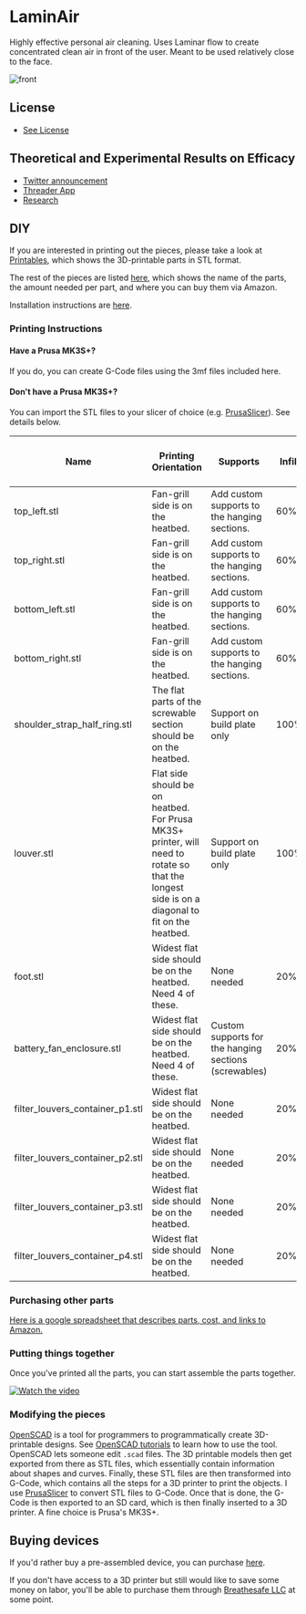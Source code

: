 # LaminAir

Highly effective personal air cleaning. Uses Laminar flow to create concentrated clean air in front of the user. Meant to be used relatively close to the face.

![front](https://breathesafe-airgo.s3.us-east-2.amazonaws.com/images/laminair/front.png)

## License
- [See License](https://github.com/Edderic/air-cleaners/blob/main/LICENSE.md)

## Theoretical and Experimental Results on Efficacy

- [Twitter announcement](https://x.com/eddericu/status/1738041192049266939)
- [Threader App](https://threadreaderapp.com/thread/1738041192049266939.html)
- [Research](https://github.com/Edderic/iaq/blob/main/notebooks/milestone-eoy-2023.ipynb)

## DIY

If you are interested in printing out the pieces, please take a look at [Printables](https://www.printables.com/model/716902-laminair/), which shows the 3D-printable parts in STL format.

The rest of the pieces are listed
[here](https://docs.google.com/spreadsheets/d/1wJ6nfeIdMQBHosVignK3vL9RzcDbh2oNCUtzVA7f1og/edit#gid=1259436206), which shows the name of the parts, the amount needed per part, and where you can buy them via Amazon.

Installation instructions are [here](./diy.md).


### Printing Instructions

#### Have a Prusa MK3S+?

If you do, you can create G-Code files using the 3mf files included here.

#### Don't have a Prusa MK3S+?

You can import the STL files to your slicer of choice (e.g. [PrusaSlicer](https://www.prusa3d.com/page/prusaslicer_424/)). See details below.

| Name | Printing Orientation | Supports | Infill | Number of vertical walls |
| - | - | - |-  | - |
| top_left.stl | Fan-grill side is on the heatbed. | Add custom supports to the hanging sections. | 60% | 3 |
| top_right.stl | Fan-grill side is on the heatbed. | Add custom supports to the hanging sections. | 60% | 3 |
| bottom_left.stl | Fan-grill side is on the heatbed. | Add custom supports to the hanging sections. | 60% | 3 |
| bottom_right.stl | Fan-grill side is on the heatbed. | Add custom supports to the hanging sections. | 60% | 3 |
| shoulder_strap_half_ring.stl | The flat parts of the screwable section should be on the heatbed. | Support on build plate only | 100% | 2 |
| louver.stl | Flat side should be on heatbed. For Prusa MK3S+ printer, will need to rotate so that the longest side is on a diagonal to fit on the heatbed. | Support on build plate only | 100% | 2 |
| foot.stl | Widest flat side should be on the heatbed. Need 4 of these. | None needed | 20% | 2 |
| battery_fan_enclosure.stl | Widest flat side should be on the heatbed. Need 4 of these. | Custom supports for the hanging sections (screwables) | 20% | 2 |
| filter_louvers_container_p1.stl | Widest flat side should be on the heatbed. | None needed | 20% | 2 |
| filter_louvers_container_p2.stl | Widest flat side should be on the heatbed. | None needed | 20% | 2 |
| filter_louvers_container_p3.stl | Widest flat side should be on the heatbed. | None needed | 20% | 2 |
| filter_louvers_container_p4.stl | Widest flat side should be on the heatbed. | None needed | 20% | 2 |

### Purchasing other parts
[Here is a google spreadsheet that describes parts, cost, and links to Amazon.](https://docs.google.com/spreadsheets/d/1wJ6nfeIdMQBHosVignK3vL9RzcDbh2oNCUtzVA7f1og/edit#gid=1259436206)

### Putting things together

Once you've printed all the parts, you can start assemble the parts together.

[![Watch the video](https://breathesafe-airgo.s3.us-east-2.amazonaws.com/images/laminair/laminair-assembly-thumbnail.png)](https://www.youtube.com/watch?v=tnxe13Jcs5g)

### Modifying the pieces

[OpenSCAD](https://openscad.org/) is a tool for programmers to programmatically create 3D-printable designs. See [OpenSCAD tutorials](https://openscad.org/documentation.html) to learn how to use the tool. OpenSCAD lets someone edit `.scad` files. The 3D printable models then get exported from there as STL files, which essentially contain information about shapes and curves. Finally, these STL files are then transformed into G-Code, which contains all the steps for a 3D printer to print the objects. I use [PrusaSlicer](https://www.prusa3d.com/page/prusaslicer_424/) to convert STL files to G-Code. Once that is done, the G-Code is then exported to an SD card, which is then finally inserted to a 3D printer. A fine choice is Prusa's MK3S+.


## Buying devices

If you'd rather buy a pre-assembled device, you can purchase [here](https://breathesafe-llc.myshopify.com/products/laminair).

If you don't have access to a 3D printer but still would like to save some money on labor, you'll be able to purchase them through [Breathesafe LLC](https://breathesafe-llc.myshopify.com/) at some point.



